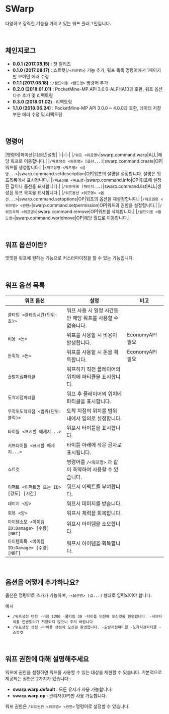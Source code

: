 # SWarp
다양하고 강력한 기능을 가지고 있는 워프 플러그인입니다.

<br>

## 체인지로그
* **0.0.1 (2017.08.15)** : 첫 릴리즈
* **0.1.0 (2017.08.17)** : 쇼트컷(`/<워프명>`) 기능 추가, 워프 목록 명령어에서 1페이지만 보이던 에러 수정
* **0.1.1 (2017.08.18)** : `/월드이동 <월드명>` 명령어 추가
* **0.2.0 (2018.01.01)** : PocketMine-MP API 3.0.0-ALPHA10과 호환, 워프 옵션 다수 추가 및 리팩토링
* **0.3.0 (2018.01.02)** : 리팩토링
* **1.1.0 (2018.06.24)** : PocketMine-MP API 3.0.0 ~ 4.0.0과 호환, 데이터 저장 부분 에러 수정 및 리팩토링

<br>

## 명령어
|명령어|퍼미션|기본값|설명|
|-|-|-|
|`/워프 <워프명>`|swarp.command.warp|ALL|해당 워프로 이동합니다.|
|`/워프생성 <워프명> [옵션...]`|swarp.command.create|OP|워프를 생성합니다.|
|`/워프성명 <워프명> <설명...>`|swarp.command.setdescription|OP|워프의 설명을 설정합니다. 설명은 워프목록에서 표시됩니다.|
|`/워프정보 <워프명>`|swarp.command.info|OP|워프에 설정된 값이나 옵션을 표시합니다.|
|`/워프목록 [페이지...]`|swarp.command.list|ALL|생성된 워프 목록을 표시합니다.|
|`/워프옵션 <워프명> <옵션...>`|swarp.command.setoptions|OP|워프의 옵션을 재설정합니다.|
|`/워프권한 <워프명> <권한>`|swarp.command.setpermission|OP|워프의 권한을 설정합니다.|
|`/워프삭제 <워프명>`|swarp.command.remove|OP|워프를 삭제합니다.|
|`/월드이동 <월드명>`|swarp.command.worldmove|OP|해당 월드로 이동합니다.|

<br>

## 워프 옵션이란?
밋밋한 워프에 원하는 기능으로 커스터마이징을 할 수 있는 기능입니다.

<br>

## 워프 옵션 목록
|워프 옵션|설명|비고|
|-|-|-|
|`쿨타임 <쿨타임시간(단위:초)>`|워프 사용 시 일정 시간동안 해당 워프를 사용할 수 없습니다.||
|`비용 <돈>`|워프를 사용할 시 비용이 발생합니다.|EconomyAPI 필요|
|`돈획득 <돈>`|워프를 사용할 시 돈을 획득합니다.|EconomyAPI 필요|
|`출발지점파티클`|워프하기 직전 플레이어의 위치에 파티클을 표시합니다.||
|`도착지점파티클`|워프 후 플레이어의 위치에 파티클을 표시합니다.||
|`무작위도착지점 <범위(단위:블럭)>`|도착 지점의 위치를 범위 내에서 임의로 설정합니다.||
|`타이틀 <표시할 메세지...>`|워프시 타이틀을 표시합니다.||
|`서브타이틀 <표시할 메세지...>`|타이틀 아래에 작은 글자로 표시됩니다.||
|`쇼트컷`|명령어를 `/<워프명>` 과 같이 축약하여 사용할 수 있습니다.||
|`이펙트 <이펙트명 또는 ID> [강도] [시간]`|워프시 이펙트를 부여합니다.||
|`데미지 <양>`|워프시 데미지를 받습니다.||
|`회복 <양>`|워프시 체력을 회복합니다.||
|`아이템소모 <아이템ID:Damage> [수량] [NBT]`|워프시 아이템을 소모합니다.||
|`아이템획득 <아이템ID:Damage> [수량] [NBT]`|워프시 아이템을 획득합니다.||

<br>

## 옵션을 어떻게 추가하나요?
옵션은 명령어로 추가가 가능하며, `-<옵션명> [값...]` 형태로 입력되어야 합니다.

예시
* `/워프생성 던전 -비용 1200 -쿨타임 30 -타이틀 던전에 오신것을 환영합니다. -서브타이틀 인벤토리가 저장되지 않으니 주의 바랍니다`
* `/워프생성 상점 -타이틀 상점에 오신걸 환영합니다. -출발지점파티클 -도착지점파티클 -쇼트컷`

<br>

## 워프 권한에 대해 설명해주세요
워프에 권한을 설정하면 워프를 사용할 수 있는 대상을 제한할 수 있습니다.
기본적으로 제공되는 권한은 2가지가 있습니다 :
* **swarp.warp.default** : 모든 유저가 사용 가능합니다.
* **swarp.warp.op** : 관리자(OP)만 사용 가능합니다.

워프 권한은 `/워프권한 <워프명> <권한>` 명령어로 설정할 수 있습니다.
